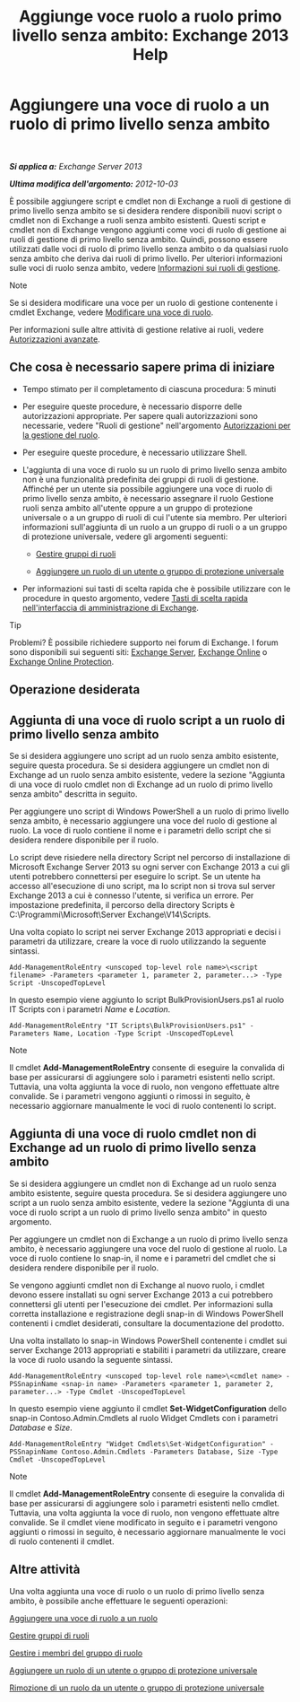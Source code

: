 ﻿---
title: 'Aggiunge voce ruolo a ruolo primo livello senza ambito: Exchange 2013 Help'
TOCTitle: Aggiungere una voce di ruolo a un ruolo di primo livello senza ambito
ms:assetid: 52fd3f20-c348-49d5-9bdb-f2cbf780cf2d
ms:mtpsurl: https://technet.microsoft.com/it-it/library/Dd979789(v=EXCHG.150)
ms:contentKeyID: 50480667
ms.date: 05/22/2018
mtps_version: v=EXCHG.150
ms.translationtype: MT
---

# Aggiungere una voce di ruolo a un ruolo di primo livello senza ambito

 

_**Si applica a:** Exchange Server 2013_

_**Ultima modifica dell'argomento:** 2012-10-03_

È possibile aggiungere script e cmdlet non di Exchange a ruoli di gestione di primo livello senza ambito se si desidera rendere disponibili nuovi script o cmdlet non di Exchange a ruoli senza ambito esistenti. Questi script e cmdlet non di Exchange vengono aggiunti come voci di ruolo di gestione ai ruoli di gestione di primo livello senza ambito. Quindi, possono essere utilizzati dalle voci di ruolo di primo livello senza ambito o da qualsiasi ruolo senza ambito che deriva dai ruoli di primo livello. Per ulteriori informazioni sulle voci di ruolo senza ambito, vedere [Informazioni sui ruoli di gestione](understanding-management-roles-exchange-2013-help.md).


> [!NOTE]
> Se si desidera modificare una voce per un ruolo di gestione contenente i cmdlet Exchange, vedere <A href="change-a-role-entry-exchange-2013-help.md">Modificare una voce di ruolo</A>.



Per informazioni sulle altre attività di gestione relative ai ruoli, vedere [Autorizzazioni avanzate](advanced-permissions-exchange-2013-help.md).

## Che cosa è necessario sapere prima di iniziare

  - Tempo stimato per il completamento di ciascuna procedura: 5 minuti

  - Per eseguire queste procedure, è necessario disporre delle autorizzazioni appropriate. Per sapere quali autorizzazioni sono necessarie, vedere "Ruoli di gestione" nell'argomento [Autorizzazioni per la gestione del ruolo](role-management-permissions-exchange-2013-help.md).

  - Per eseguire queste procedure, è necessario utilizzare Shell.

  - L'aggiunta di una voce di ruolo su un ruolo di primo livello senza ambito non è una funzionalità predefinita dei gruppi di ruoli di gestione. Affinché per un utente sia possibile aggiungere una voce di ruolo di primo livello senza ambito, è necessario assegnare il ruolo Gestione ruoli senza ambito all'utente oppure a un gruppo di protezione universale o a un gruppo di ruoli di cui l'utente sia membro. Per ulteriori informazioni sull'aggiunta di un ruolo a un gruppo di ruoli o a un gruppo di protezione universale, vedere gli argomenti seguenti:
    
      - [Gestire gruppi di ruoli](manage-role-groups-exchange-2013-help.md)
    
      - [Aggiungere un ruolo di un utente o gruppo di protezione universale](add-a-role-to-a-user-or-usg-exchange-2013-help.md)

  - Per informazioni sui tasti di scelta rapida che è possibile utilizzare con le procedure in questo argomento, vedere [Tasti di scelta rapida nell'interfaccia di amministrazione di Exchange](keyboard-shortcuts-in-the-exchange-admin-center-exchange-online-protection-help.md).


> [!TIP]
> Problemi? È possibile richiedere supporto nei forum di Exchange. I forum sono disponibili sui seguenti siti: <A href="https://go.microsoft.com/fwlink/p/?linkid=60612">Exchange Server</A>, <A href="https://go.microsoft.com/fwlink/p/?linkid=267542">Exchange Online</A> o <A href="https://go.microsoft.com/fwlink/p/?linkid=285351">Exchange Online Protection</A>.



## Operazione desiderata

## Aggiunta di una voce di ruolo script a un ruolo di primo livello senza ambito

Se si desidera aggiungere uno script ad un ruolo senza ambito esistente, seguire questa procedura. Se si desidera aggiungere un cmdlet non di Exchange ad un ruolo senza ambito esistente, vedere la sezione "Aggiunta di una voce di ruolo cmdlet non di Exchange ad un ruolo di primo livello senza ambito" descritta in seguito.

Per aggiungere uno script di Windows PowerShell a un ruolo di primo livello senza ambito, è necessario aggiungere una voce del ruolo di gestione al ruolo. La voce di ruolo contiene il nome e i parametri dello script che si desidera rendere disponibile per il ruolo.

Lo script deve risiedere nella directory Script nel percorso di installazione di Microsoft Exchange Server 2013 su ogni server con Exchange 2013 a cui gli utenti potrebbero connettersi per eseguire lo script. Se un utente ha accesso all'esecuzione di uno script, ma lo script non si trova sul server Exchange 2013 a cui è connesso l'utente, si verifica un errore. Per impostazione predefinita, il percorso della directory Scripts è C:\\Programmi\\Microsoft\\Server Exchange\\V14\\Scripts.

Una volta copiato lo script nei server Exchange 2013 appropriati e decisi i parametri da utilizzare, creare la voce di ruolo utilizzando la seguente sintassi.

    Add-ManagementRoleEntry <unscoped top-level role name>\<script filename> -Parameters <parameter 1, parameter 2, parameter...> -Type Script -UnscopedTopLevel

In questo esempio viene aggiunto lo script BulkProvisionUsers.ps1 al ruolo IT Scripts con i parametri *Name* e *Location*.

    Add-ManagementRoleEntry "IT Scripts\BulkProvisionUsers.ps1" -Parameters Name, Location -Type Script -UnscopedTopLevel


> [!NOTE]
> Il cmdlet <STRONG>Add-ManagementRoleEntry</STRONG> consente di eseguire la convalida di base per assicurarsi di aggiungere solo i parametri esistenti nello script. Tuttavia, una volta aggiunta la voce di ruolo, non vengono effettuate altre convalide. Se i parametri vengono aggiunti o rimossi in seguito, è necessario aggiornare manualmente le voci di ruolo contenenti lo script.



## Aggiunta di una voce di ruolo cmdlet non di Exchange ad un ruolo di primo livello senza ambito

Se si desidera aggiungere un cmdlet non di Exchange ad un ruolo senza ambito esistente, seguire questa procedura. Se si desidera aggiungere uno script a un ruolo senza ambito esistente, vedere la sezione "Aggiunta di una voce di ruolo script a un ruolo di primo livello senza ambito" in questo argomento.

Per aggiungere un cmdlet non di Exchange a un ruolo di primo livello senza ambito, è necessario aggiungere una voce del ruolo di gestione al ruolo. La voce di ruolo contiene lo snap-in, il nome e i parametri del cmdlet che si desidera rendere disponibile per il ruolo.

Se vengono aggiunti cmdlet non di Exchange al nuovo ruolo, i cmdlet devono essere installati su ogni server Exchange 2013 a cui potrebbero connettersi gli utenti per l'esecuzione dei cmdlet. Per informazioni sulla corretta installazione e registrazione degli snap-in di Windows PowerShell contenenti i cmdlet desiderati, consultare la documentazione del prodotto.

Una volta installato lo snap-in Windows PowerShell contenente i cmdlet sui server Exchange 2013 appropriati e stabiliti i parametri da utilizzare, creare la voce di ruolo usando la seguente sintassi.

    Add-ManagementRoleEntry <unscoped top-level role name>\<cmdlet name> -PSSnapinName <snap-in name> -Parameters <parameter 1, parameter 2, parameter...> -Type Cmdlet -UnscopedTopLevel

In questo esempio viene aggiunto il cmdlet **Set-WidgetConfiguration** dello snap-in Contoso.Admin.Cmdlets al ruolo Widget Cmdlets con i parametri *Database* e *Size*.

    Add-ManagementRoleEntry "Widget Cmdlets\Set-WidgetConfiguration" -PSSnapinName Contoso.Admin.Cmdlets -Parameters Database, Size -Type Cmdlet -UnscopedTopLevel


> [!NOTE]
> Il cmdlet <STRONG>Add-ManagementRoleEntry</STRONG> consente di eseguire la convalida di base per assicurarsi di aggiungere solo i parametri esistenti nello cmdlet. Tuttavia, una volta aggiunta la voce di ruolo, non vengono effettuate altre convalide. Se il cmdlet viene modificato in seguito e i parametri vengono aggiunti o rimossi in seguito, è necessario aggiornare manualmente le voci di ruolo contenenti il cmdlet.



## Altre attività

Una volta aggiunta una voce di ruolo o un ruolo di primo livello senza ambito, è possibile anche effettuare le seguenti operazioni:

[Aggiungere una voce di ruolo a un ruolo](add-a-role-entry-to-a-role-exchange-2013-help.md)

[Gestire gruppi di ruoli](manage-role-groups-exchange-2013-help.md)

[Gestire i membri del gruppo di ruolo](manage-role-group-members-exchange-2013-help.md)

[Aggiungere un ruolo di un utente o gruppo di protezione universale](add-a-role-to-a-user-or-usg-exchange-2013-help.md)

[Rimozione di un ruolo da un utente o gruppo di protezione universale](remove-a-role-from-a-user-or-usg-exchange-2013-help.md)

